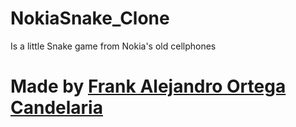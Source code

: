 # NokiaSnake_Clone
Is a little Snake game from Nokia's old cellphones

# Made by [Frank Alejandro Ortega Candelaria](https://twitter.com/ipy849)